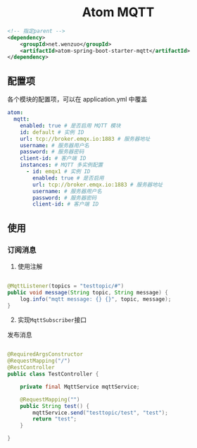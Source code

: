 <h1 align="center">Atom MQTT</h1>

```xml
<!-- 指定parent -->
<dependency>
	<groupId>net.wenzuo</groupId>
	<artifactId>atom-spring-boot-starter-mqtt</artifactId>
</dependency>
```

## 配置项

各个模块的配置项，可以在 application.yml 中覆盖

```yaml
atom:
  mqtt:
    enabled: true # 是否启用 MQTT 模块
    id: default # 实例 ID
    url: tcp://broker.emqx.io:1883 # 服务器地址
    username: # 服务器用户名
    password: # 服务器密码
    client-id: # 客户端 ID
    instances: # MQTT 多实例配置
      - id: emqx1 # 实例 ID
        enabled: true # 是否启用
        url: tcp://broker.emqx.io:1883 # 服务器地址
        username: # 服务器用户名
        password: # 服务器密码
        client-id: # 客户端 ID
```

## 使用

### 订阅消息

1. 使用注解

```java

@MqttListener(topics = "testtopic/#")
public void message(String topic, String message) {
	log.info("mqtt message: {} {}", topic, message);
}
```

2. 实现`MqttSubscriber`接口

发布消息

```java

@RequiredArgsConstructor
@RequestMapping("/")
@RestController
public class TestController {

	private final MqttService mqttService;

	@RequestMapping("")
	public String test() {
		mqttService.send("testtopic/test", "test");
		return "test";
	}

}
```